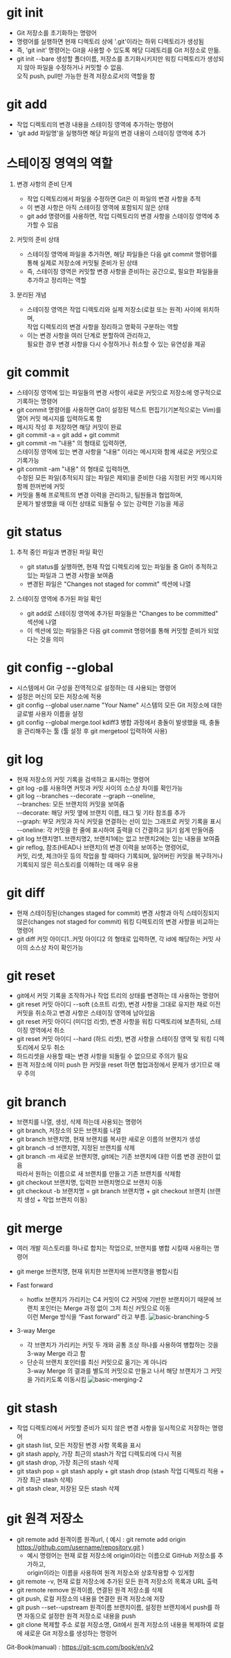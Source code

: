 # git init 
  - Git 저장소를 초기화하는 명령어
  - 명령어를 실행하면 현재 디렉토리 상에 '.git'이라는 하위 디렉토리가 생성됨
  - 즉, 'git init' 명령어는 Git을 사용할 수 있도록 해당 디레토리를 Git 저장소로 만듦.
  - git init --bare 생성할 폴더이름, 저장소를 초기화시키지만 워킹 디렉토리가 생성되지 않아 파일을 수정하거나 커밋할 수 없음. <br>
    오직 push, pull만 가능한 원격 저장소로서의 역할을 함

# git add 
  - 작업 디렉토리의 변경 내용을 스테이징 영역에 추가하는 명령어
  - 'git add 파일명'을 실행하면 해당 파일의 변경 내용이 스테이징 영역에 추가

# 스테이징 영역의 역할
1. 변경 사항의 준비 단계
    - 작업 디렉토리에서 파일을 수정하면 Git은 이 파일의 변경 사항을 추적
    - 이 변경 사항은 아직 스테이징 영역에 포함되지 않은 상태
    - git add 명령어를 사용하면, 작업 디렉토리의 변경 사항을 스테이징 영역에 추가할 수 있음

2. 커밋의 준비 상태
    - 스테이징 영역에 파일을 추가하면, 해당 파일들은 다음 git commit 명령어를 통해 실제로 저장소에 커밋될 준비가 된 상태
    - 즉, 스테이징 영역은 커밋할 변경 사항을 준비하는 공간으로, 필요한 파일들을 추가하고 정리하는 역할

3. 분리된 개념
    - 스테이징 영역은 작업 디렉토리와 실제 저장소(로컬 또는 원격) 사이에 위치하며,<br>
      작업 디렉토리의 변경 사항을 정리하고 명확히 구분하는 역할
    - 이는 변경 사항을 여러 단계로 분할하여 관리하고, <br>
      필요한 경우 변경 사항을 다시 수정하거나 취소할 수 있는 유연성을 제공

# git commit
  - 스테이징 영역에 있는 파일들의 변경 사항이 새로운 커밋으로 저장소에 영구적으로 기록하는 명령어
  - git commit 명령어를 사용하면 Git이 설정된 텍스트 편집기(기본적으로는 Vim)를 열어 커밋 메시지를 입력하도록 함
  - 메시지 작성 후 저장하면 해당 커밋이 완료
  - git commit -a = git add + git commit
  - git commit -m "내용" 의 형태로 입력하면, <br>
    스테이징 영역에 있는 변경 사항을 "내용" 이라는 메시지와 함께 새로운 커밋으로 기록가능
  - git commit -am "내용" 의 형태로 입력하면, <br>
    수정된 모든 파일(추적되지 않는 파일은 제외)을 준비한 다음 지정된 커밋 메시지와 함께 한꺼번에 커밋
  - 커밋을 통해 프로젝트의 변경 이력을 관리하고, 팀원들과 협업하며, <br>
    문제가 발생했을 때 이전 상태로 되돌릴 수 있는 강력한 기능을 제공

# git status
1. 추적 중인 파일과 변경된 파일 확인

    - git status를 실행하면, 현재 작업 디렉토리에 있는 파일들 중 Git이 추적하고 있는 파일과 그 변경 사항을 보여줌
    - 변경된 파일은 "Changes not staged for commit" 섹션에 나열

2. 스테이징 영역에 추가된 파일 확인
    - git add로 스테이징 영역에 추가된 파일들은 "Changes to be committed" 섹션에 나열
    - 이 섹션에 있는 파일들은 다음 git commit 명령어를 통해 커밋할 준비가 되었다는 것을 의미
  
# git config --global 
  - 시스템에서 Git 구성을 전역적으로 설정하는 데 사용되는 명령어
  - 설정은 머신의 모든 저장소에 적용
  - git config --global user.name "Your Name" 시스템의 모든 Git 저장소에 대한 글로벌 사용자 이름을 설정
  - git config --global merge.tool kdiff3 병합 과정에서 충돌이 발생했을 때, 충돌을 관리해주는 툴 (툴 설정 후 git mergetool 입력하여 사용)
    
# git log   
  - 현재 저장소의 커밋 기록을 검색하고 표시하는 명령어
  - git log -p를 사용하면 커밋과 커밋 사이의 소스상 차이를 확인가능
  - git log --branches --decorate --graph --oneline, <br>
     --branches: 모든 브랜치의 커밋을 보여줌 <br>
     --decorate: 해당 커밋 옆에 브랜치 이름, 태그 및 기타 참조를 추가 <br>
     --graph: 부모 커밋과 자식 커밋을 연결하는 선이 있는 그래프로 커밋 기록을 표시 <br>
     --oneline: 각 커밋을 한 줄에 표시하여 출력을 더 간결하고 읽기 쉽게 만들어줌
  - git log 브랜치명1..브랜치명2, 브랜치1에는 없고 브랜치2에는 있는 내용을 보여줌
  - gir reflog, 참조(HEAD나 브랜치)의 변경 이력을 보여주는 명령어로, <br>
    커밋, 리셋, 체크아웃 등의 작업을 할 때마다 기록되며, 잃어버린 커밋을 복구하거나 기록되지 않은 히스토리를 이해하는 데 매우 유용 
    

# git diff
  - 현재 스테이징된(changes staged for commit) 변경 사항과 아직 스테이징되지 않은(changes not staged for commit) 워킹 디렉토리의 변경 사항을 비교하는 명령어
  - git diff 커밋 아이디1..커밋 아이디2 의 형태로 입력하면, 각 id에 해당하는 커밋 사이의 소스상 차이 확인가능

# git reset
  - git에서 커밋 기록을 조작하거나 작업 트리의 상태를 변경하는 데 사용하는 명령어
  - git reset 커밋 아이디 --soft (소프트 리셋), 변경 사항을 그대로 유지한 채로 이전 커밋을 취소하고 변경 사항은 스테이징 영역에 남아있음 
  - git reset 커밋 아이디 (미디엄 리셋), 변경 사항을 워킹 디렉토리에 보존하되, 스테이징 영역에서 취소
  - git reset 커밋 아이디 --hard (하드 리셋), 변경 사항을 스테이징 영역 및 워킹 디렉토리에서 모두 취소
  - 하드리셋을 사용할 때는 변경 사항을 되돌릴 수 없으므로 주의가 필요
  - 원격 저장소에 이미 push 한 커밋을 reset 하면 협업과정에서 문제가 생기므로 매우 주의

# git branch
  - 브랜치를 나열, 생성, 삭제 하는데 사용되는 명령어
  - git branch, 저장소의 모든 브랜치를 나열
  - git branch 브랜치명, 현재 브랜치를 복사한 새로운 이름의 브랜치가 생성
  - git branch -d 브랜치명, 지정된 브랜치를 삭제
  - git branch -m 새로운 브랜치명, git에는 기존 브랜치에 대한 이름 변경 권한이 없음 <br>
    따라서 원하는 이름으로 새 브랜치를 만들고 기존 브랜치를 삭제함
  - git checkout 브랜치명, 입력한 브랜치명으로 브랜치 이동
  - git checkout -b 브랜치명 = git branch 브랜치명 + git checkout 브랜치 (브랜치 생성 + 작업 브랜치 이동)

# git merge
  - 여러 개발 히스토리를 하나로 합치는 작업으로, 브랜치를 병합 시킬때 사용하는 명령어
  - git merge 브랜치명, 현재 위치한 브랜치에 브랜치명을 병합시킴
  - Fast forward
    
    - hotfix 브랜치가 가리키는 C4 커밋이 C2 커밋에 기반한 브랜치이기 때문에 브랜치 포인터는 Merge 과정 없이 그저 최신 커밋으로 이동 <br>
      이런 Merge 방식을 “Fast forward” 라고 부름. 
      ![basic-branching-5](https://github.com/KYOUNGBEOM/STUDY/assets/112946948/79775c7e-114a-4aea-9c52-b43391d3c1d3) <br>

  - 3-way Merge

    - 각 브랜치가 가리키는 커밋 두 개와 공통 조상 하나를 사용하여 병합하는 것을 3-way Merge 라고 함
    - 단순히 브랜치 포인터를 최신 커밋으로 옮기는 게 아니라 <br>
      3-way Merge 의 결과를 별도의 커밋으로 만들고 나서 해당 브랜치가 그 커밋을 가리키도록 이동시킴
      ![basic-merging-2](https://github.com/KYOUNGBEOM/STUDY/assets/112946948/4e677add-35bb-4ac3-a747-0cff9d2219d7)

# git stash
  - 작업 디렉토리에서 커밋할 준비가 되지 않은 변경 사항을 일시적으로 저장하는 명령어
  - git stash list, 모든 저장된 변경 사항 목록을 표시
  - git stash apply, 가장 최근의 stash가 작업 디렉토리에 다시 적용
  - git stash drop, 가장 최근의 stash 삭제
  - git stash pop = git stash apply + git stash drop (stash 작업 디렉토리 적용 + 가장 최근 stash 삭제)
  - git stash clear, 저장된 모든 stash 삭제

# git 원격 저장소 
  - git remote add 원격이름 원격url, ( 예시 : git remote add origin https://github.com/username/repository.git ) <br>
      - 예시 명령어는 현재 로컬 저장소에 origin이라는 이름으로 GitHub 저장소를 추가하고, <br>
        origin이라는 이름을 사용하여 원격 저장소와 상호작용할 수 있게함
  - git remote -v, 현재 로컬 저장소에 추가된 모든 원격 저장소의 목록과 URL 출력
  - git remote remove 원격이름, 연결된 원격 저장소를 삭제
  - git push, 로컬 저장소의 내용을 연결한 원격 저장소에 저장
  - git push --set--upstream 원격이름 브랜치이름, 설정한 브랜치에서 push를 하면 자동으로 설정한 원격 저장소로 내용을 push
  - git clone 복제할 주소 로컬 저장소명, Git에서 원격 저장소의 내용을 복제하여 로컬에 새로운 Git 저장소를 생성하는 명령어
   
Git-Book(manual) : https://git-scm.com/book/en/v2 
